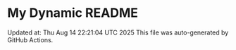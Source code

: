 # My Dynamic README
Updated at: Thu Aug 14 22:21:04 UTC 2025
This file was auto-generated by GitHub Actions.
